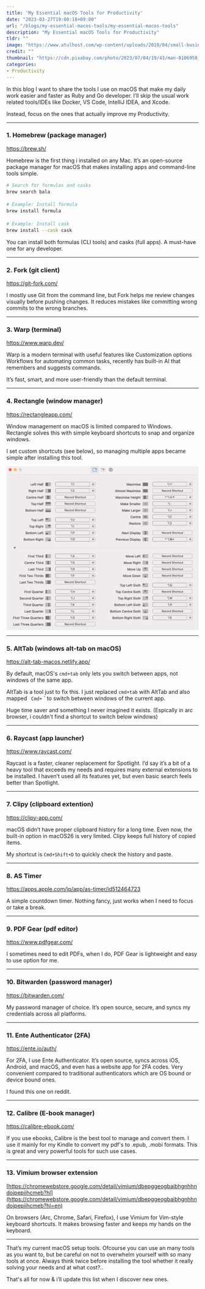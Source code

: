 ```yaml
---
title: 'My Essential macOS Tools for Productivity'
date: "2023-03-27T19:00:18+09:00"
url: "/blogs/my-essential-macos-tools/my-essential-macos-tools"
description: "My Essential macOS Tools for Productivity"
tldr: ""
image: "https://www.atulhost.com/wp-content/uploads/2018/04/small-business-tools.jpg"
credit: ""
thumbnail: "https://cdn.pixabay.com/photo/2023/07/04/19/43/man-8106958_1280.png"
categories:
- Productivity
---
```


In this blog I want to share the tools I use on macOS that make my daily work easier and faster as Ruby and Go developer. I’ll skip the usual work related tools/IDEs like Docker, VS Code, IntelliJ IDEA, and Xcode. 
 <!--more--> Instead, focus on the ones that actually improve my Productivity.

---

### 1. Homebrew (package manager)

https://brew.sh/

Homebrew is the first thing i installed on any Mac. It’s an open-source package manager for macOS that makes installing apps and command-line tools simple.

```bash
# Search for formulas and casks
brew search bala

# Example: Install formula
brew install formula

# Example: Install cask
brew install --cask cask
```

You can install both formulas (CLI tools) and casks (full apps). A must-have one for any developer.

---

### 2. Fork (git client)
https://git-fork.com/

I mostly use Git from the command line, but Fork helps me review changes visually before pushing changes. It reduces mistakes like committing wrong commits to the wrong branches.

---

### 3. Warp (terminal)

https://www.warp.dev/

Warp is a modern terminal with useful features like Customization options Workflows for automating common tasks, recently has built-in AI that remembers and suggests commands.

It’s fast, smart, and more user-friendly than the default terminal.

---

### 4. Rectangle (window manager)

https://rectangleapp.com/

Window management on macOS is limited compared to Windows. Rectangle solves this with simple keyboard shortcuts to snap and organize windows.

I set custom shortcuts (see below), so managing multiple apps became simple after installing this tool.

<img src="rectangle.png" style="display: block; margin: 0 auto;"/>

---

### 5. AltTab (windows alt-tab on macOS)

https://alt-tab-macos.netlify.app/

By default, macOS's `cmd+tab` only lets you switch between apps, not windows of the same app.

AltTab is a tool just to fix this. I just replaced `cmd+tab` with AltTab and also mapped ` Cmd+` ` to switch between windows of the current app. 

Huge time saver and something I never imagined it exists.
(Espically in arc browser, i couldn't find a shortcut to switch below windows)

---

### 6. Raycast (app launcher)

https://www.raycast.com/

Raycast is a faster, cleaner replacement for Spotlight. I’d say it’s a bit of a heavy tool that exceeds my needs and requires many external extensions to be installed. I haven’t used all its features yet, but even basic search feels better than Spotlight.

---

### 7. Clipy (clipboard extention)

https://clipy-app.com/

macOS didn’t have proper clipboard history for a long time. Even now, the built-in option in macOS26 is very limited. Clipy keeps full history of copied items.

My shortcut is `Cmd+Shift+D` to quickly check the history and paste.

---

### 8. AS Timer

https://apps.apple.com/jp/app/as-timer/id512464723

A simple countdown timer. Nothing fancy, just works when I need to focus or take a break.

---

### 9. PDF Gear (pdf editor)

https://www.pdfgear.com/

I sometimes need to edit PDFs, when I do, PDF Gear is lightweight and easy to use option for me.

---

### 10. Bitwarden (password manager)

https://bitwarden.com/

My password manager of choice. It’s open source, secure, and syncs my credentials across all platforms.

---

### 11. Ente Authenticator (2FA)

https://ente.io/auth/

For 2FA, I use Ente Authenticator. It’s open source, syncs across iOS, Android, and macOS, and even has a website app for 2FA codes. Very convenient compared to traditional authenticators which are OS bound or device bound ones. 

I found this one on reddit.

---

### 12. Calibre (E-book manager)

https://calibre-ebook.com/

If you use ebooks, Calibre is the best tool to manage and convert them. I use it mainly for my Kindle to convert my pdf's to .epub, .mobi formats. This is great and very powerful tools for such use cases.

---

### 13. Vimium browser extension

[https://chromewebstore.google.com/detail/vimium/dbepggeogbaibhgnhhndojpepiihcmeb?hl](https://chromewebstore.google.com/detail/vimium/dbepggeogbaibhgnhhndojpepiihcmeb?hl=en)

On browsers (Arc, Chrome, Safari, Firefox), I use Vimium for Vim-style keyboard shortcuts. It makes browsing faster and keeps my hands on the keyboard.

---

That’s my current macOS setup tools. Ofcourse you can use an many tools as you want to, but be careful on not to overwhelm yourself with so many tools at once. Always think twice before installing the tool whether it really solving your needs and at what cost?..

That's all for now & i’ll update this list when I discover new ones.

